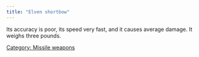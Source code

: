 ```yaml
---
title: "Elven shortbow"
---
```


Its accuracy is poor, its speed very fast, and it causes average damage.
It weighs three pounds.

[Category: Missile weapons](Category:_Missile_weapons "wikilink")